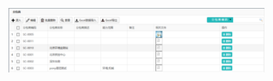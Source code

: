 

![分包商管理](https://raw.githubusercontent.com/labsharpBeijing/LabSharpLIMS/master/Doc/Images/subcontractor.png)